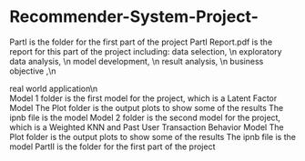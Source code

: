 # Recommender-System-Project-
PartI is the folder for the first part of the project
	PartI Report.pdf is the report for this part of the project including: 
		data selection, \n
		exploratory data analysis, \n
		model development, \n
		result analysis, \n
		business objective
,\n
		
real world application\n  
	Model 1 folder is the first model for the project, which is a Latent Factor Model
		The Plot folder is the output plots to show some of the results 
		The ipnb file is the model
	Model 2 folder is the second model for the project, which is a Weighted KNN and Past User Transaction Behavior Model
		The Plot folder is the output plots to show some of the results 
		The ipnb file is the model
PartII is the folder for the first part of the project 